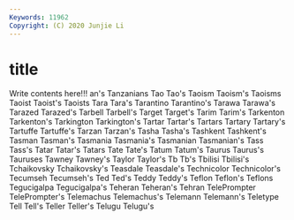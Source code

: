 ```yaml
---
Keywords: 11962
Copyright: (C) 2020 Junjie Li
---
```


# title

Write contents here!!!
an's 
Tanzanians 
Tao 
Tao's 
Taoism 
Taoism's
Taoisms 
Taoist 
Taoist's 
Taoists 
Tara 
Tara's 
Tarantino 
Tarantino's 
Tarawa 
Tarawa's
Tarazed 
Tarazed's 
Tarbell 
Tarbell's 
Target 
Target's 
Tarim 
Tarim's 
Tarkenton 
Tarkenton's
Tarkington 
Tarkington's 
Tartar 
Tartar's 
Tartars 
Tartary 
Tartary's 
Tartuffe 
Tartuffe's 
Tarzan
Tarzan's 
Tasha 
Tasha's 
Tashkent 
Tashkent's 
Tasman 
Tasman's 
Tasmania 
Tasmania's 
Tasmanian
Tasmanian's 
Tass 
Tass's 
Tatar 
Tatar's 
Tatars 
Tate 
Tate's 
Tatum 
Tatum's
Taurus 
Taurus's 
Tauruses 
Tawney 
Tawney's 
Taylor 
Taylor's 
Tb 
Tb's 
Tbilisi
Tbilisi's 
Tchaikovsky 
Tchaikovsky's 
Teasdale 
Teasdale's 
Technicolor 
Technicolor's 
Tecumseh 
Tecumseh's 
Ted
Ted's 
Teddy 
Teddy's 
Teflon 
Teflon's 
Teflons 
Tegucigalpa 
Tegucigalpa's 
Teheran 
Teheran's
Tehran 
TelePrompter 
TelePrompter's 
Telemachus 
Telemachus's 
Telemann 
Telemann's 
Teletype 
Tell 
Tell's
Teller 
Teller's 
Telugu 
Telugu's 
